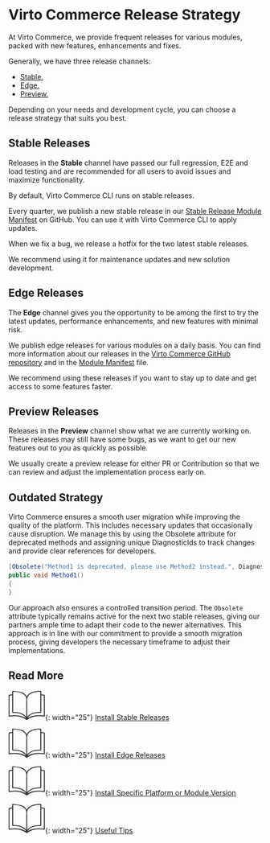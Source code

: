 ﻿# Virto Commerce Release Strategy

At Virto Commerce, we provide frequent releases for various modules, packed with new features, enhancements and fixes. 

Generally, we have three release channels: 

* [Stable.](release-strategy-overview.md#stable-releases)
* [Edge.](release-strategy-overview.md#edge-releases)
* [Preview.](release-strategy-overview.md#preview-releases)

Depending on your needs and development cycle, you can choose a release strategy that suits you best.

## Stable Releases

Releases in the **Stable** channel have passed our full regression, E2E and load testing and are recommended for all users to avoid issues and maximize functionality.

By default, Virto Commerce CLI runs on stable releases.

Every quarter, we publish a new stable release in our [Stable Release Module Manifest](https://github.com/VirtoCommerce/vc-modules/blob/master/modules_v3.json) on GitHub. You can use it with Virto Commerce CLI to apply updates.

When we fix a bug, we release a hotfix for the two latest stable releases. 

We recommend using it for maintenance updates and new solution development.

## Edge Releases

The **Edge** channel gives you the opportunity to be among the first to try the latest updates, performance enhancements, and new features with minimal risk.

We publish edge releases for various modules on a daily basis. You can find more information about our releases in the [Virto Commerce GitHub repository](https://github.com/VirtoCommerce) and in the [Module Manifest](https://github.com/VirtoCommerce/vc-modules/blob/master/modules_v3.json) file.

We recommend using these releases if you want to stay up to date and get access to some features faster.

## Preview Releases

Releases in the **Preview** channel show what we are currently working on. These releases may still have some bugs, as we want to get our new features out to you as quickly as possible.

We usually create a preview release for either PR or Contribution so that we can review and adjust the implementation process early on.

## Outdated Strategy

Virto Commerce ensures a smooth user migration while improving the quality of the platform. This includes necessary updates that occasionally cause disruption. We manage this by using the Obsolete attribute for deprecated methods and assigning unique DiagnosticIds to track changes and provide clear references for developers.

```cs
[Obsolete("Method1 is deprecated, please use Method2 instead.", DiagnosticId = "VC0005", UrlFormat = "https://docs.virtocommerce.org/products/products-virto3-versions/")]
public void Method1()
{
}
```

Our approach also ensures a controlled transition period. The `Obsolete` attribute typically remains active for the next two stable releases, giving our partners ample time to adapt their code to the newer alternatives. This approach is in line with our commitment to provide a smooth migration process, giving developers the necessary timeframe to adjust their implementations. 

## Read More

![Readmore](media/readmore.png){: width="25"} [Install Stable Releases](stable-releases.md)

![Readmore](media/readmore.png){: width="25"} [Install Edge Releases](edge-releases.md)

![Readmore](media/readmore.png){: width="25"} [Install Specific Platform or Module Version](installing-specific-version.md)

![Readmore](media/readmore.png){: width="25"} [Useful Tips](tips.md)
